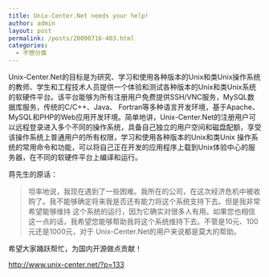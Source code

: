 ```yaml
---
title: Unix-Center.Net needs your help!
author: admin
layout: post
permalink: /posts/20090716-403.html
categories:
  - 不想分类
---
```

Unix-Center.Net的目标是为研究、学习和使用各种版本的Unix和类Unix操作系统的教师、学生和工程技术人员提供一个体验和测试各种版本的Unix和类Unix系统的软硬件平台。该平台能够为所有注册用户免费提供SSH/VNC服务，MySQL数据库服务，传统的C/C++、Java、 Fortran等多种语言开发环境，基于Apache、MySQL和PHP的Web应用开发环境。简单地讲，Unix-Center.Net的注册用户可 以远程登录进入多个不同的操作系统，具备自己独立的用户空间和磁盘配额，享受该操作系统上普通用户的所有权限，学习和使用各种版本的Unix和类Unix 操作系统的常用命令和功能，可以将自己正在开发的应用程序上载到Unix体验中心的服务器，在不同的软硬件平台上编译和运行。

蒋先生的原话：

> 坦率地说，我现在遇到了一些困难。我所在的公司，在这次经济危机中被收购了。我不能够确定将来我是否还有能力将这个系统支持下去。但是我非常希望能够维持 这个系统的运行，因为它确实对很多人有用。如果您也相信这一点的话，我希望您能够帮助我将这个系统维持下去。不管是10元、100元还是1000元，对于 Unix-Center.Net的用户来说都是莫大的帮助。

希望大家踊跃帮忙，为国内开源做点贡献！

<http://www.unix-center.net/?p=133>